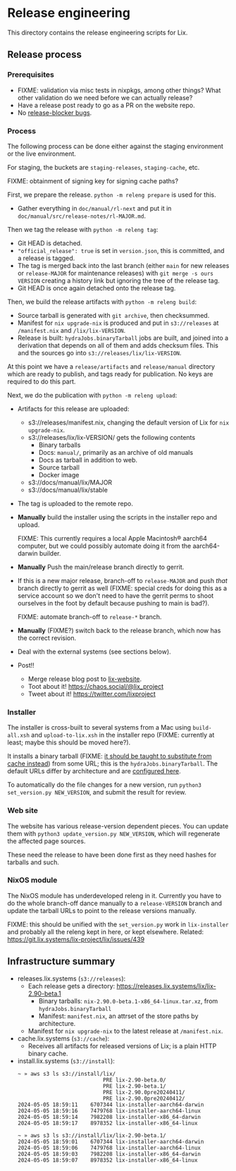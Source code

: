 # Release engineering

This directory contains the release engineering scripts for Lix.

## Release process

### Prerequisites

* FIXME: validation via misc tests in nixpkgs, among other things? What other
  validation do we need before we can actually release?
* Have a release post ready to go as a PR on the website repo.
* No [release-blocker bugs][release-blockers].

[release-blockers]: https://git.lix.systems/lix-project/lix/issues?q=&type=all&sort=&labels=145&state=open&milestone=0&project=0&assignee=0&poster=0

### Process

The following process can be done either against the staging environment or the
live environment.

For staging, the buckets are `staging-releases`, `staging-cache`, etc.

FIXME: obtainment of signing key for signing cache paths?

First, we prepare the release. `python -m releng prepare` is used for this.

* Gather everything in `doc/manual/rl-next` and put it in
  `doc/manual/src/release-notes/rl-MAJOR.md`.

Then we tag the release with `python -m releng tag`:

* Git HEAD is detached.
* `"official_release": true` is set in `version.json`, this is committed, and a
  release is tagged.
* The tag is merged back into the last branch (either `main` for new releases
  or `release-MAJOR` for maintenance releases) with `git merge -s ours VERSION`
  creating a history link but ignoring the tree of the release tag.
* Git HEAD is once again detached onto the release tag.

Then, we build the release artifacts with `python -m releng build`:

* Source tarball is generated with `git archive`, then checksummed.
* Manifest for `nix upgrade-nix` is produced and put in `s3://releases` at
  `/manifest.nix` and `/lix/lix-VERSION`.
* Release is built: `hydraJobs.binaryTarball` jobs are built, and joined into a
  derivation that depends on all of them and adds checksum files. This and the
  sources go into `s3://releases/lix/lix-VERSION`.

At this point we have a `release/artifacts` and `release/manual` directory
which are ready to publish, and tags ready for publication. No keys are
required to do this part.

Next, we do the publication with `python -m releng upload`:

* Artifacts for this release are uploaded:
  * s3://releases/manifest.nix, changing the default version of Lix for
    `nix upgrade-nix`.
  * s3://releases/lix/lix-VERSION/ gets the following contents
    * Binary tarballs
    * Docs: `manual/`, primarily as an archive of old manuals
    * Docs as tarball in addition to web.
    * Source tarball
    * Docker image
  * s3://docs/manual/lix/MAJOR
  * s3://docs/manual/lix/stable

* The tag is uploaded to the remote repo.
* **Manually** build the installer using the scripts in the installer repo and upload.

  FIXME: This currently requires a local Apple Macintosh® aarch64 computer, but
  we could possibly automate doing it from the aarch64-darwin builder.
* **Manually** Push the main/release branch directly to gerrit.
* If this is a new major release, branch-off to `release-MAJOR` and push *that* branch
  directly to gerrit as well (FIXME: special creds for doing this as a service
  account so we don't need to have the gerrit perms to shoot ourselves in the
  foot by default because pushing to main is bad?).

  FIXME: automate branch-off to `release-*` branch.
* **Manually** (FIXME?) switch back to the release branch, which now has the
  correct revision.
* Deal with the external systems (see sections below).
* Post!!
  * Merge release blog post to [lix-website].
  * Toot about it! https://chaos.social/@lix_project
  * Tweet about it! https://twitter.com/lixproject

[lix-website]: https://git.lix.systems/lix-project/lix-website

### Installer

The installer is cross-built to several systems from a Mac using `build-all.xsh` and `upload-to-lix.xsh` in the installer repo (FIXME: currently at least; maybe this should be moved here?).

It installs a binary tarball (FIXME: [it should be taught to substitute from cache instead][installer-substitute]) from some URL; this is the `hydraJobs.binaryTarball`.
The default URLs differ by architecture and are [configured here][tarball-urls].

To automatically do the file changes for a new version, run `python3 set_version.py NEW_VERSION`, and submit the result for review.

[installer-substitute]: https://git.lix.systems/lix-project/lix-installer/issues/13
[tarball-urls]: https://git.lix.systems/lix-project/lix-installer/src/commit/693592ed10d421a885bec0a9dd45e87ab87eb90a/src/settings.rs#L14-L28

### Web site

The website has various release-version dependent pieces.
You can update them with `python3 update_version.py NEW_VERSION`, which will regenerate the affected page sources.

These need the release to have been done first as they need hashes for tarballs and such.

### NixOS module

The NixOS module has underdeveloped releng in it.
Currently you have to do the whole branch-off dance manually to a `release-VERSION` branch and update the tarball URLs to point to the release versions manually.

FIXME: this should be unified with the `set_version.py` work in `lix-installer` and probably all the releng kept in here, or kept elsewhere.
Related: https://git.lix.systems/lix-project/lix/issues/439

## Infrastructure summary

* releases.lix.systems (`s3://releases`):
  * Each release gets a directory: https://releases.lix.systems/lix/lix-2.90-beta.1
    * Binary tarballs: `nix-2.90.0-beta.1-x86_64-linux.tar.xz`, from `hydraJobs.binaryTarball`
    * Manifest: `manifest.nix`, an attrset of the store paths by architecture.
  * Manifest for `nix upgrade-nix` to the latest release at `/manifest.nix`.
* cache.lix.systems (`s3://cache`):
  * Receives all artifacts for released versions of Lix; is a plain HTTP binary cache.
* install.lix.systems (`s3://install`):
  ```
  ~ » aws s3 ls s3://install/lix/
                             PRE lix-2.90-beta.0/
                             PRE lix-2.90-beta.1/
                             PRE lix-2.90.0pre20240411/
                             PRE lix-2.90.0pre20240412/
  2024-05-05 18:59:11    6707344 lix-installer-aarch64-darwin
  2024-05-05 18:59:16    7479768 lix-installer-aarch64-linux
  2024-05-05 18:59:14    7982208 lix-installer-x86_64-darwin
  2024-05-05 18:59:17    8978352 lix-installer-x86_64-linux

  ~ » aws s3 ls s3://install/lix/lix-2.90-beta.1/
  2024-05-05 18:59:01    6707344 lix-installer-aarch64-darwin
  2024-05-05 18:59:06    7479768 lix-installer-aarch64-linux
  2024-05-05 18:59:03    7982208 lix-installer-x86_64-darwin
  2024-05-05 18:59:07    8978352 lix-installer-x86_64-linux
  ```
